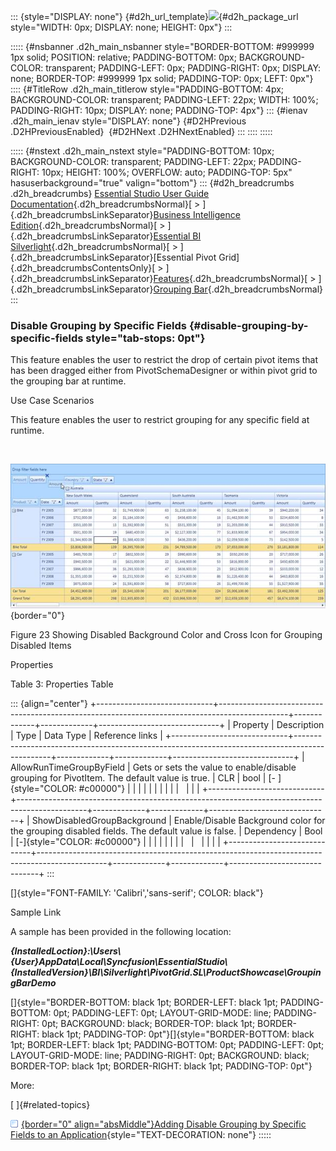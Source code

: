 ::: {style="DISPLAY: none"}
[](ms-xhelp:///?Id=d2h_url_template){#d2h_url_template}![](!package_url!){#d2h_package_url style="WIDTH: 0px; DISPLAY: none; HEIGHT: 0px"}
:::

::::: {#nsbanner .d2h_main_nsbanner style="BORDER-BOTTOM: #999999 1px solid; POSITION: relative; PADDING-BOTTOM: 0px; BACKGROUND-COLOR: transparent; PADDING-LEFT: 0px; PADDING-RIGHT: 0px; DISPLAY: none; BORDER-TOP: #999999 1px solid; PADDING-TOP: 0px; LEFT: 0px"}
:::: {#TitleRow .d2h_main_titlerow style="PADDING-BOTTOM: 4px; BACKGROUND-COLOR: transparent; PADDING-LEFT: 22px; WIDTH: 100%; PADDING-RIGHT: 10px; DISPLAY: none; PADDING-TOP: 4px"}
::: {#ienav .d2h_main_ienav style="DISPLAY: none"}
[](ms-xhelp:///?Id=be44799a-6bdc-4871-82be-98807cc7faa0){#D2HPrevious .D2HPreviousEnabled}  [](ms-xhelp:///?Id=8bf08545-6511-4807-b7ca-f94d8dfdbe7d){#D2HNext .D2HNextEnabled}
:::
::::
:::::

::::: {#nstext .d2h_main_nstext style="PADDING-BOTTOM: 10px; BACKGROUND-COLOR: transparent; PADDING-LEFT: 22px; PADDING-RIGHT: 10px; HEIGHT: 100%; OVERFLOW: auto; PADDING-TOP: 5px" hasuserbackground="true" valign="bottom"}
::: {#d2h_breadcrumbs .d2h_breadcrumbs}
[Essential Studio User Guide Documentation](ms-xhelp:///?Id=12457748-09e3-4d74-a240-8e049cedf030){.d2h_breadcrumbsNormal}[ \> ]{.d2h_breadcrumbsLinkSeparator}[Business Intelligence Edition](ms-xhelp:///?Id=fdf33dd8-62b2-47b9-ad7b-fc50e590bca5){.d2h_breadcrumbsNormal}[ \> ]{.d2h_breadcrumbsLinkSeparator}[Essential BI Silverlight](ms-xhelp:///?Id=c006b39c-6aa2-4637-b7de-3e7b6cb3f9f9){.d2h_breadcrumbsNormal}[ \> ]{.d2h_breadcrumbsLinkSeparator}[Essential Pivot Grid]{.d2h_breadcrumbsContentsOnly}[ \> ]{.d2h_breadcrumbsLinkSeparator}[Features](ms-xhelp:///?Id=9d7968f1-d52c-4e79-a6ae-fb01305e9f98){.d2h_breadcrumbsNormal}[ \> ]{.d2h_breadcrumbsLinkSeparator}[Grouping Bar](ms-xhelp:///?Id=be44799a-6bdc-4871-82be-98807cc7faa0){.d2h_breadcrumbsNormal}
:::

### Disable Grouping by Specific Fields {#disable-grouping-by-specific-fields style="tab-stops: 0pt"}

This feature enables the user to restrict the drop of certain pivot items that has been dragged either from PivotSchemaDesigner or within pivot grid to the grouping bar at runtime.

Use Case Scenarios

This feature enables the user to restrict grouping for any specific field at runtime.

 

![Description: C:\\Users\\rajaduraic\\Desktop\\GroupingSL_Mkt.png](ImagesExt/image36_23.jpg){border="0"}

Figure 23 Showing Disabled Background Color and Cross Icon for Grouping Disabled Items

Properties

Table 3: Properties Table

::: {align="center"}
+-----------------------------+-----------------------------------------------------------------------------------------------+-------------+-------------+------------------------------+
| Property                    | Description                                                                                   | Type        | Data Type   | Reference links              |
+-----------------------------+-----------------------------------------------------------------------------------------------+-------------+-------------+------------------------------+
| AllowRunTimeGroupByField    | Gets or sets the value to enable/disable grouping for PivotItem. The default value is true.   | CLR         | bool        | [- ]{style="COLOR: #c00000"} |
|                             |                                                                                               |             |             |                              |
|                             |                                                                                               |             |             |                              |
+-----------------------------+-----------------------------------------------------------------------------------------------+-------------+-------------+------------------------------+
| ShowDisabledGroupBackground | Enable/Disable Background color for the grouping disabled fields. The default value is false. | Dependency  | Bool        | [-]{style="COLOR: #c00000"}  |
|                             |                                                                                               |             |             |                              |
|                             |                                                                                               |             |             |                              |
+-----------------------------+-----------------------------------------------------------------------------------------------+-------------+-------------+------------------------------+
:::

[]{style="FONT-FAMILY: 'Calibri','sans-serif'; COLOR: black"} 

Sample Link

A sample has been provided in the following location:

***{InstalledLoction}:\\Users\\{User}AppData\\Local\\Syncfusion\\EssentialStudio\\{InstalledVersion}\\BI\\Silverlight\\PivotGrid.SL\\ProductShowcase\\GroupingBarDemo***

[]{style="BORDER-BOTTOM: black 1pt; BORDER-LEFT: black 1pt; PADDING-BOTTOM: 0pt; PADDING-LEFT: 0pt; LAYOUT-GRID-MODE: line; PADDING-RIGHT: 0pt; BACKGROUND: black; BORDER-TOP: black 1pt; BORDER-RIGHT: black 1pt; PADDING-TOP: 0pt"}[]{style="BORDER-BOTTOM: black 1pt; BORDER-LEFT: black 1pt; PADDING-BOTTOM: 0pt; PADDING-LEFT: 0pt; LAYOUT-GRID-MODE: line; PADDING-RIGHT: 0pt; BACKGROUND: black; BORDER-TOP: black 1pt; BORDER-RIGHT: black 1pt; PADDING-TOP: 0pt"} 

More:

[ ]{#related-topics}

[![](button.gif){border="0" align="absMiddle"}Adding Disable Grouping by Specific Fields to an Application](ms-xhelp:///?Id=30564526-c359-42d7-8080-8ca2cc0257a8){style="TEXT-DECORATION: none"}
:::::
